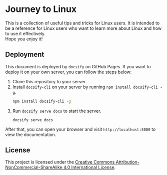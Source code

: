 # Journey to Linux

This is a collection of useful tips and tricks for Linux users. 
It is intended to be a reference for Linux users who want to learn more about Linux and how to use it effectively.  
Hope you enjoy it!

## Deployment

This document is deployed by `docsify` on GitHub Pages. 
If you want to deploy it on your own server, you can follow the steps below:

1. Clone this repository to your server.
2. Install `docsify-cli` on your server by running `npm install docsify-cli -g`.
   ```sh
   npm install docsify-cli -g
   ```
3. Run `docsify serve docs` to start the server.
   ```
   docsify serve docs
   ```

After that, you can open your browser and visit `http://localhost:3000` to view the documentation.

## License

This project is licensed under the [Creative Commons Attribution-NonCommercial-ShareAlike 4.0 International License](LICENSE).